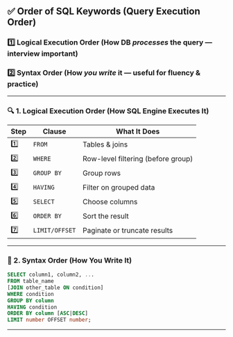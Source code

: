 ## ✅ **Order of SQL Keywords (Query Execution Order)**

### 1️⃣ **Logical Execution Order** (How DB *processes* the query — **interview important**)

### 2️⃣ **Syntax Order** (How *you write* it — useful for fluency & practice)

---

### 🔍 1. Logical Execution Order (How SQL Engine Executes It)

| Step | Clause         | What It Does                       |
| ---- | -------------- | ---------------------------------- |
| 1️⃣  | `FROM`         | Tables & joins                     |
| 2️⃣  | `WHERE`        | Row-level filtering (before group) |
| 3️⃣  | `GROUP BY`     | Group rows                         |
| 4️⃣  | `HAVING`       | Filter on grouped data             |
| 5️⃣  | `SELECT`       | Choose columns                     |
| 6️⃣  | `ORDER BY`     | Sort the result                    |
| 7️⃣  | `LIMIT/OFFSET` | Paginate or truncate results       |

---

### 🔧 2. Syntax Order (How You Write It)

```sql
SELECT column1, column2, ...
FROM table_name
[JOIN other_table ON condition]
WHERE condition
GROUP BY column
HAVING condition
ORDER BY column [ASC|DESC]
LIMIT number OFFSET number;
```

---
